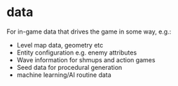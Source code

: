 # data

For in-game data that drives the game in some way, e.g.:

 - Level map data, geometry etc
 - Entity configuration e.g. enemy attributes
 - Wave information for shmups and action games
 - Seed data for procedural generation
 - machine learning/AI routine data
